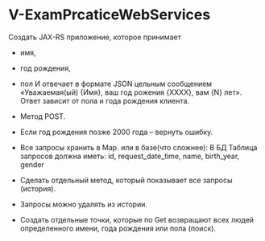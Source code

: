 # V-ExamPrcaticeWebServices

Создать JAX-RS приложение, которое принимает 

- имя,
- год рождения,
- пол 
И отвечает в формате JSON цельным сообщением «Уважаемая(ый) {Имя}, ваш год рожения {XXXX}, вам {N} лет». 
Ответ зависит от пола и года рождения клиента. 

- Метод POST. 
- Если год рождения позже 2000 года – вернуть ошибку. 
- Все запросы хранить в Map. или в базе(что сложнее):
 В БД Таблица запросов должна иметь:
   id, request_date_time, name, birth_year, gender 
- Сделать отдельный метод, который показывает все запросы (история). 
- Запросы можно удалять из истории. 
- Создать отдельные точки, которые по Get возвращают всех людей определенного имени, года рождения или пола (поиск).